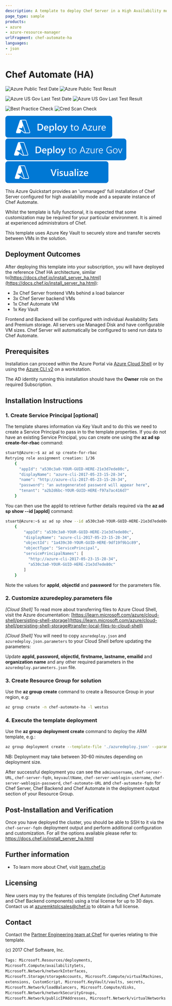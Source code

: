 ```yaml
---
description: A template to deploy Chef Server in a High Availability mode, plus Chef Automate
page_type: sample
products:
- azure
- azure-resource-manager
urlFragment: chef-automate-ha
languages:
- json
---
```

# Chef Automate (HA)

![Azure Public Test Date](https://azurequickstartsservice.blob.core.windows.net/badges/application-workloads/chef/chef-automate-ha/PublicLastTestDate.svg)
![Azure Public Test Result](https://azurequickstartsservice.blob.core.windows.net/badges/application-workloads/chef/chef-automate-ha/PublicDeployment.svg)

![Azure US Gov Last Test Date](https://azurequickstartsservice.blob.core.windows.net/badges/application-workloads/chef/chef-automate-ha/FairfaxLastTestDate.svg)
![Azure US Gov Last Test Result](https://azurequickstartsservice.blob.core.windows.net/badges/application-workloads/chef/chef-automate-ha/FairfaxDeployment.svg)

![Best Practice Check](https://azurequickstartsservice.blob.core.windows.net/badges/application-workloads/chef/chef-automate-ha/BestPracticeResult.svg)
![Cred Scan Check](https://azurequickstartsservice.blob.core.windows.net/badges/application-workloads/chef/chef-automate-ha/CredScanResult.svg)

[![Deploy To Azure](https://raw.githubusercontent.com/Azure/azure-quickstart-templates/master/1-CONTRIBUTION-GUIDE/images/deploytoazure.svg?sanitize=true)](https://portal.azure.com/#create/Microsoft.Template/uri/https%3A%2F%2Fraw.githubusercontent.com%2FAzure%2Fazure-quickstart-templates%2Fmaster%2Fapplication-workloads%2Fchef%2Fchef-automate-ha%2Fazuredeploy.json)
[![Deploy To Azure US Gov](https://raw.githubusercontent.com/Azure/azure-quickstart-templates/master/1-CONTRIBUTION-GUIDE/images/deploytoazuregov.svg?sanitize=true)](https://portal.azure.us/#create/Microsoft.Template/uri/https%3A%2F%2Fraw.githubusercontent.com%2FAzure%2Fazure-quickstart-templates%2Fmaster%2Fapplication-workloads%2Fchef%2Fchef-automate-ha%2Fazuredeploy.json)
[![Visualize](https://raw.githubusercontent.com/Azure/azure-quickstart-templates/master/1-CONTRIBUTION-GUIDE/images/visualizebutton.svg?sanitize=true)](http://armviz.io/#/?load=https%3A%2F%2Fraw.githubusercontent.com%2FAzure%2Fazure-quickstart-templates%2Fmaster%2Fapplication-workloads%2Fchef%2Fchef-automate-ha%2Fazuredeploy.json)

This Azure Quickstart provides an 'unmanaged' full installation of Chef Server configured for high availability mode and a separate instance of Chef Automate.

Whilst the template is fully functional, it is expected that some customization may be required for your particular environment.  It is aimed at experienced administrators of Chef.

This template uses Azure Key Vault to securely store and transfer secrets between VMs in the solution.

## Deployment Outcomes

After deploying this template into your subscription, you will have deployed the reference Chef HA architecture, similar to[https://docs.chef.io/install_server_ha.html](https://docs.chef.io/install_server_ha.html):

- 3x Chef Server frontend VMs behind a load balancer
- 3x Chef Server backend VMs
- 1x Chef Automate VM
- 1x Key Vault

Frontend and Backend will be configured with individual Availability Sets and Premium storage.  All servers use Managed Disk and have configurable VM sizes.  Chef Server will automatically be configured to send run data to Chef Automate.

## Prerequisites

Installation can proceed within the Azure Portal via [Azure Cloud Shell](https://azure.microsoft.com/features/cloud-shell/) or by using the [Azure CLI v2](https://learn.microsoft.com/cli/azure/overview) on a workstation.

The AD identity running this installation should have the **Owner** role on the required Subscription.

## Installation Instructions

### 1. Create Service Principal [optional]

The template shares information via Key Vault and to do this we need to create a Service Principal to pass in to the template properties.  If you do not have an existing Service Principal, you can create one using the **az ad sp create-for-rbac** command:

```bash
stuart@Azure:~$ az ad sp create-for-rbac
Retrying role assignment creation: 1/36
    {
      "appId": "a530c3a0-YOUR-GUID-HERE-21e3d7ede80c",
      "displayName": "azure-cli-2017-05-23-15-28-34",
      "name": "http://azure-cli-2017-05-23-15-28-34",
      "password": "an autogenerated password will appear here",
      "tenant": "a2b2d6bc-YOUR-GUID-HERE-f97a7ac416d7"
    }
```

You can then use the appId to retrieve further details required via the **az ad sp show --id [appId]** command:

```bash
stuart@Azure:~$ az ad sp show --id a530c3a0-YOUR-GUID-HERE-21e3d7ede80c
    {
        "appId": "a530c3a0-YOUR-GUID-HERE-21e3d7ede80c",
        "displayName": "azure-cli-2017-05-23-15-28-34",
        "objectId": "1a439c30-YOUR-GUID-HERE-9df19f9b1c89",
        "objectType": "ServicePrincipal",
        "servicePrincipalNames": [
          "http://azure-cli-2017-05-23-15-28-34",
          "a530c3a0-YOUR-GUID-HERE-21e3d7ede80c"
        ]
    }
```

Note the values for **appId**, **objectId** and **password** for the parameters file.

### 2. Customize azuredeploy.parameters file

*[Cloud Shell]* To read more about transferring files to Azure Cloud Shell, visit the Azure documentation: [https://learn.microsoft.com/azure/cloud-shell/persisting-shell-storage](https://learn.microsoft.com/azure/cloud-shell/persisting-shell-storage#transfer-local-files-to-cloud-shell)

*[Cloud Shell]* You will need to copy ```azuredeploy.json``` and ```azuredeploy.json.parameters``` to your Cloud Shell before updating the parameters:

Update **appId, password, objectId, firstname, lastname, emailid** and **organization name** and any other required parameters in the ```azuredeploy.parameters.json``` file.

### 3. Create Resource Group for solution

Use the **az group create** command to create a Resource Group in your region, e.g:

```bash
az group create -n chef-automate-ha -l westus
```

### 4. Execute the template deployment

Use the **az group deployment create** command to deploy the ARM template, e.g.:

```bash
az group deployment create --template-file './azuredeploy.json' --parameters '@./azuredeploy.parameters.json' -g chef-automate-ha -n deploy
```

NB: Deployment may take between 30-60 minutes depending on deployment size.

After successful deployment you can see the ```adminusername```, ```chef-server-URL```, ```chef-server-fqdn```, ```keyvaultName```, ```chef-server-weblogin-username```, ```chef-server-weblogin-password```, ```chef-automate-URL``` and ```chef-automate-fqdn``` for Chef Server, Chef Backend and Chef Automate in the deployment output section of your Resource Group.

## Post-Installation and Verification

Once you have deployed the cluster, you should be able to SSH to it via the ```chef-server-fqdn``` deployment output and perform additional configuration and customization.  For all the options available please refer to: https://docs.chef.io/install_server_ha.html

## Further information

- To learn more about Chef, visit [learn.chef.io](https://learn.chef.io)

## Licensing

New users may try the features of this template (including Chef Automate and Chef Backend components) using a trial license for up to 30 days. Contact us at [azuremktplcsales@chef.io](mailto:azuremktplcsales@chef.io) to obtain a full license.

## Contact

Contact the [Partner Engineering team at Chef](mailto:partnereng@chef.io) for queries relating to thie template.

(c) 2017 Chef Software, Inc.

`Tags: Microsoft.Resources/deployments, Microsoft.Compute/availabilitySets, Microsoft.Network/networkInterfaces, Microsoft.Storage/storageAccounts, Microsoft.Compute/virtualMachines, extensions, CustomScript, Microsoft.KeyVault/vaults, secrets, Microsoft.Network/loadBalancers, Microsoft.Compute/disks, Microsoft.Network/networkSecurityGroups, Microsoft.Network/publicIPAddresses, Microsoft.Network/virtualNetworks`
